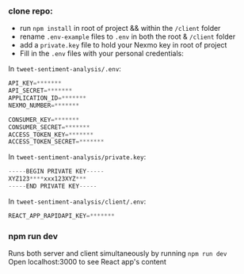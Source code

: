 ### clone repo:
- run `npm install` in root of project && within the `/client` folder  
- rename `.env-example` files to `.env` in both the root & `/client` folder 
- add a `private.key` file to hold your Nexmo key in root of project  
- Fill in the `.env` files with your personal credentials: 

In `tweet-sentiment-analysis/.env`:       
```javascript
API_KEY=*******      
API_SECRET=*******    
APPLICATION_ID=*******    
NEXMO_NUMBER=*******    

CONSUMER_KEY=*******     
CONSUMER_SECRET=*******     
ACCESS_TOKEN_KEY=*******    
ACCESS_TOKEN_SECRET=*******      
```

In `tweet-sentiment-analysis/private.key`:
```javascript      
-----BEGIN PRIVATE KEY-----     
XYZ123****xxx123XYZ***    
-----END PRIVATE KEY-----       
```

In `tweet-sentiment-analysis/client/.env`:    
```javascript
REACT_APP_RAPIDAPI_KEY=*******         
```

### npm run dev
Runs both server and client simultaneously by running `npm run dev`    
Open localhost:3000 to see React app's content
